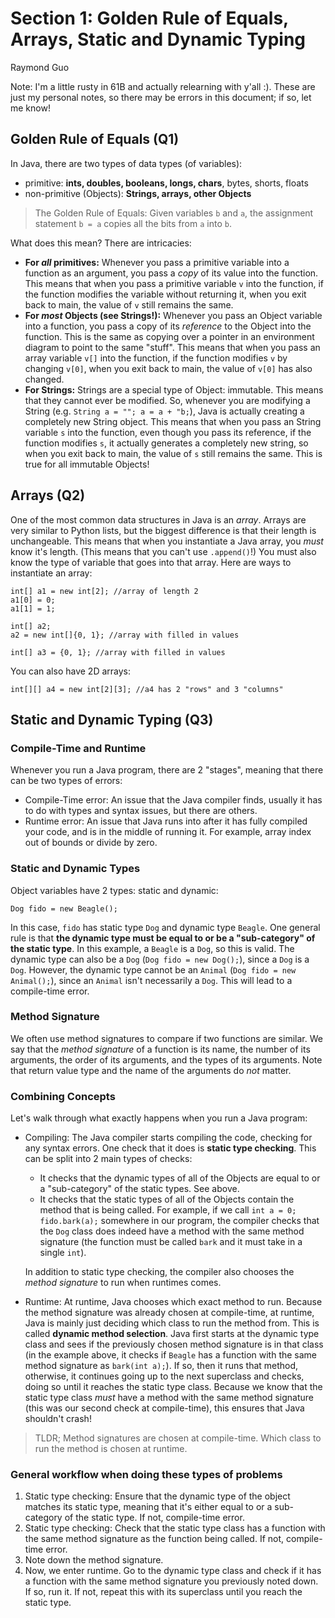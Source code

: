 # Section 1: Golden Rule of Equals, Arrays, Static and Dynamic Typing
Raymond Guo

Note: I'm a little rusty in 61B and actually relearning with y'all :). These are just my personal notes, so there may be errors in this document; if so, let me know!

## Golden Rule of Equals (Q1)
In Java, there are two types of data types (of variables): 
- primitive: **ints, doubles, booleans, longs, chars**, bytes, shorts, floats
- non-primitive (Objects): **Strings, arrays, other Objects**

> The Golden Rule of Equals: Given variables `b` and `a`, the assignment statement `b = a` copies all the bits from `a` into `b`.

What does this mean? There are intricacies:
- **For *all* primitives:** Whenever you pass a primitive variable into a function as an argument, you pass a *copy* of its value into the function. This means that when you pass a primitive variable `v` into the function, if the function modifies the variable without returning it, when you exit back to main, the value of `v` still remains the same.
- **For *most* Objects (see Strings!):** Whenever you pass an Object variable into a function, you pass a copy of its *reference* to the Object into the function. This is the same as copying over a pointer in an environment diagram to point to the same "stuff". This means that when you pass an array variable `v[]` into the function, if the function modifies `v` by changing `v[0]`, when you exit back to main, the value of `v[0]` has also changed.
- **For Strings:** Strings are a special type of Object: immutable. This means that they cannot ever be modified. So, whenever you are modifying a String (e.g. `String a = ""; a = a + "b;`), Java is actually creating a completely new String object. This means that when you pass an String variable `s` into the function, even though you pass its reference, if the function modifies `s`, it actually generates a completely new string, so when you exit back to main, the value of `s` still remains the same. This is true for all immutable Objects!

## Arrays (Q2)
One of the most common data structures in Java is an *array*. Arrays are very similar to Python lists, but the biggest difference is that their length is unchangeable. This means that when you instantiate a Java array, you *must* know it's length. (This means that you can't use `.append()`!) You must also know the type of variable that goes into that array. Here are ways to instantiate an array:
```
int[] a1 = new int[2]; //array of length 2
a1[0] = 0;
a1[1] = 1;
```

```
int[] a2;
a2 = new int[]{0, 1}; //array with filled in values
```

```
int[] a3 = {0, 1}; //array with filled in values
```

You can also have 2D arrays: 
```
int[][] a4 = new int[2][3]; //a4 has 2 "rows" and 3 "columns"
```

## Static and Dynamic Typing (Q3)
### Compile-Time and Runtime
Whenever you run a Java program, there are 2 "stages", meaning that there can be two types of errors:
- Compile-Time error: An issue that the Java compiler finds, usually it has to do with types and syntax issues, but there are others.
- Runtime error: An issue that Java runs into after it has fully compiled your code, and is in the middle of running it. For example, array index out of bounds or divide by zero.

### Static and Dynamic Types
Object variables have 2 types: static and dynamic: 
```
Dog fido = new Beagle();
```
In this case, `fido` has static type `Dog` and dynamic type `Beagle`. One general rule is that **the dynamic type must be equal to or be a "sub-category" of the static type**. In this example, a `Beagle` is a `Dog`, so this is valid. The dynamic type can also be a `Dog` (`Dog fido = new Dog();`), since a `Dog` is a `Dog`. However, the dynamic type cannot be an `Animal` (`Dog fido = new Animal();`), since an `Animal` isn't necessarily a `Dog`. This will lead to a compile-time error.

### Method Signature
We often use method signatures to compare if two functions are similar. We say that the *method signature* of a function is its name, the number of its arguments, the order of its arguments, and the types of its arguments. Note that return value type and the name of the arguments do *not* matter.

### Combining Concepts
Let's walk through what exactly happens when you run a Java program:
- Compiling: The Java compiler starts compiling the code, checking for any syntax errors. One check that it does is **static type checking**. This can be split into 2 main types of checks:
    - It checks that the dynamic types of all of the Objects are equal to or a "sub-category" of the static types. See above.
    - It checks that the static types of all of the Objects contain the method that is being called. For example, if we call `int a = 0; fido.bark(a);` somewhere in our program, the compiler checks that the `Dog` class does indeed have a method with the same method signature (the function must be called `bark` and it must take in a single `int`).
    
    In addition to static type checking, the compiler also chooses the *method signature* to run when runtimes comes. 
- Runtime: At runtime, Java chooses which exact method to run. Because the method signature was already chosen at compile-time, at runtime, Java is mainly just deciding which class to run the method from. This is called **dynamic method selection**. Java first starts at the dynamic type class and sees if the previously chosen method signature is in that class (in the example above, it checks if `Beagle` has a function with the same method signature as `bark(int a);`). If so, then it runs that method, otherwise, it continues going up to the next superclass and checks, doing so until it reaches the static type class. Because we know that the static type class *must* have a method with the same method signature (this was our second check at compile-time), this ensures that Java shouldn't crash!

> TLDR; Method signatures are chosen at compile-time. Which class to run the method is chosen at runtime.

### General workflow when doing these types of problems
1. Static type checking: Ensure that the dynamic type of the object matches its static type, meaning that it's either equal to or a sub-category of the static type. If not, compile-time error.
2. Static type checking: Check that the static type class has a function with the same method signature as the function being called. If not, compile-time error.
3. Note down the method signature.
4. Now, we enter runtime. Go to the dynamic type class and check if it has a function with the same method signature you previously noted down. If so, run it. If not, repeat this with its superclass until you reach the static type.
